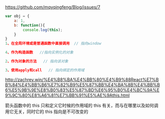 https://github.com/mqyqingfeng/Blog/issues/7

```javascript
var obj = {
    a: 1,
    b: function(){
        console.log(this);
    }
}
1、在全局环境或是普通函数中直接调用  // 指向window

4、作为构造函数   //指向实例化的对象

2、作为对象的方法   // 指向该对象

3、使用apply和call   // 指向绑定的作用域
```


http://zachrey.win/%E4%B8%BA%E4%BB%80%E4%B9%88React%E7%BB%84%E4%BB%B6%E7%82%B9%E5%87%BB%E4%BA%8B%E4%BB%B6%E5%9B%9E%E8%B0%83%E5%87%BD%E6%95%B0%E4%BC%9A%E9%9C%80%E8%A6%81%E7%BB%91%E5%AE%9Athis.html


箭头函数中的 this 只和定义它时候的作用域的 this 有关，而与在哪里以及如何调用它无关，同时它的 this 指向是不可改变的